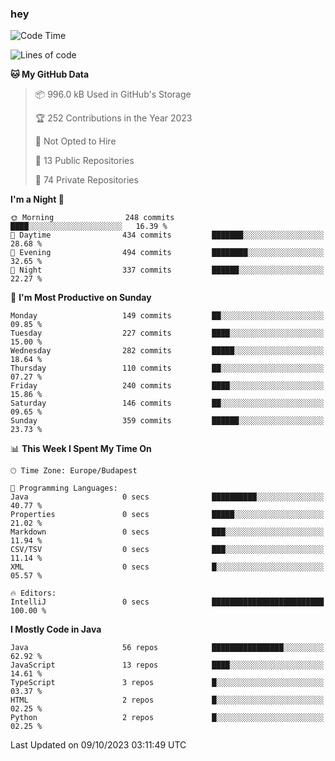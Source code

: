 ### hey

<!--START_SECTION:waka-->
![Code Time](http://img.shields.io/badge/Code%20Time-971%20hrs%2034%20mins-blue)

![Lines of code](https://img.shields.io/badge/From%20Hello%20World%20I%27ve%20Written-1.1%20million%20lines%20of%20code-blue)

**🐱 My GitHub Data** 

> 📦 996.0 kB Used in GitHub's Storage 
 > 
> 🏆 252 Contributions in the Year 2023
 > 
> 🚫 Not Opted to Hire
 > 
> 📜 13 Public Repositories 
 > 
> 🔑 74 Private Repositories 
 > 
**I'm a Night 🦉** 

```text
🌞 Morning                248 commits         ████░░░░░░░░░░░░░░░░░░░░░   16.39 % 
🌆 Daytime                434 commits         ███████░░░░░░░░░░░░░░░░░░   28.68 % 
🌃 Evening                494 commits         ████████░░░░░░░░░░░░░░░░░   32.65 % 
🌙 Night                  337 commits         ██████░░░░░░░░░░░░░░░░░░░   22.27 % 
```
📅 **I'm Most Productive on Sunday** 

```text
Monday                   149 commits         ██░░░░░░░░░░░░░░░░░░░░░░░   09.85 % 
Tuesday                  227 commits         ████░░░░░░░░░░░░░░░░░░░░░   15.00 % 
Wednesday                282 commits         █████░░░░░░░░░░░░░░░░░░░░   18.64 % 
Thursday                 110 commits         ██░░░░░░░░░░░░░░░░░░░░░░░   07.27 % 
Friday                   240 commits         ████░░░░░░░░░░░░░░░░░░░░░   15.86 % 
Saturday                 146 commits         ██░░░░░░░░░░░░░░░░░░░░░░░   09.65 % 
Sunday                   359 commits         ██████░░░░░░░░░░░░░░░░░░░   23.73 % 
```


📊 **This Week I Spent My Time On** 

```text
🕑︎ Time Zone: Europe/Budapest

💬 Programming Languages: 
Java                     0 secs              ██████████░░░░░░░░░░░░░░░   40.77 % 
Properties               0 secs              █████░░░░░░░░░░░░░░░░░░░░   21.02 % 
Markdown                 0 secs              ███░░░░░░░░░░░░░░░░░░░░░░   11.94 % 
CSV/TSV                  0 secs              ███░░░░░░░░░░░░░░░░░░░░░░   11.14 % 
XML                      0 secs              █░░░░░░░░░░░░░░░░░░░░░░░░   05.57 % 

🔥 Editors: 
IntelliJ                 0 secs              █████████████████████████   100.00 % 
```

**I Mostly Code in Java** 

```text
Java                     56 repos            ████████████████░░░░░░░░░   62.92 % 
JavaScript               13 repos            ████░░░░░░░░░░░░░░░░░░░░░   14.61 % 
TypeScript               3 repos             █░░░░░░░░░░░░░░░░░░░░░░░░   03.37 % 
HTML                     2 repos             █░░░░░░░░░░░░░░░░░░░░░░░░   02.25 % 
Python                   2 repos             █░░░░░░░░░░░░░░░░░░░░░░░░   02.25 % 
```




 Last Updated on 09/10/2023 03:11:49 UTC
<!--END_SECTION:waka-->
